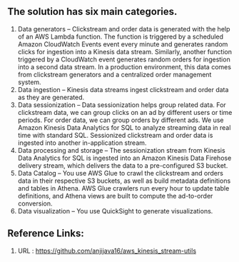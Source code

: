 The solution has six main categories.
--------------------------------------------------------------
1. Data generators – Clickstream and order data is generated with the help of an AWS Lambda function. 
	The function is triggered by a scheduled Amazon CloudWatch Events event every minute and generates random clicks for ingestion into a Kinesis data stream. 
	Similarly, another function triggered by a CloudWatch event generates random orders for ingestion into a second data stream. In a production environment,
	this data comes from clickstream generators and a centralized order management system.
2. Data ingestion – Kinesis data streams ingest clickstream and order data as they are generated.
3. Data sessionization – Data sessionization helps group related data. For clickstream data, we can group clicks on an ad by different users or time periods.
	For order data, we can group orders by different ads. We use Amazon Kinesis Data Analytics for SQL to analyze streaming data in real time with standard SQL. 
	Sessionized clickstream and order data is ingested into another in-application stream.
4. Data processing and storage – The sessionization stream from Kinesis Data Analytics for SQL is ingested into an
    Amazon Kinesis Data Firehose delivery stream, which delivers the data to a pre-configured S3 bucket.
5. Data Catalog – You use AWS Glue to crawl the clickstream and orders data in their respective S3 buckets, as well as build metadata definitions and tables in Athena. 
   AWS Glue crawlers run every hour to update table definitions, and Athena views are built to compute the ad-to-order conversion.
6. Data visualization – You use QuickSight to generate visualizations.

Reference Links:
------------------------------------------------------------
1. URL : https://github.com/anjijava16/aws_kinesis_stream-utils


